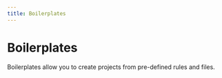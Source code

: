 ```yaml
---
title: Boilerplates
---
```


# Boilerplates

Boilerplates allow you to create projects from pre-defined rules and files.
